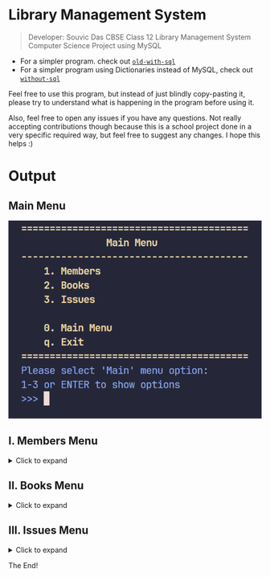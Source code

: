 # Library Management System
> Developer: Souvic Das
CBSE Class 12 Library Management System Computer Science Project using MySQL
- For a simpler program. check out [`old-with-sql`](https://github.com/WitherredAway/library-management-system/tree/old-with-sql)
- For a simpler program using Dictionaries instead of MySQL, check out [`without-sql`](https://github.com/WitherredAway/library-management-system/tree/without-sql)

Feel free to use this program, but instead of just blindly copy-pasting it, please try to understand what is happening in the program before using it.

Also, feel free to open any issues if you have any questions. Not really accepting contributions though because this is a school project done in a very specific required way, but feel free to suggest any changes. I hope this helps :)

# Output
## Main Menu
![main menu](outputs/main_menu.png)
## I. Members Menu
<details>
  <summary>Click to expand</summary>

> ### 1. View All Members
> ![option](outputs/members/1.png)

> ### 2. Search Members
> ![option](outputs/members/2.png)

> ### 3. View Member Details
> ![option](outputs/members/3.png)

> ### 4. Add Member
> ![option](outputs/members/4.png)

> ### 5. Edit Member Details
> ![option](outputs/members/5.png)

> ### 6. Remove Member
> ![option](outputs/members/6.png)
</details>

## II. Books Menu
<details>
  <summary>Click to expand</summary>

> ### 1. View Inventory
> ![option](outputs/books/1.png)

> ### 2. Search Books
> ![option](outputs/books/2.png)

> ### 3. View Book Details
> ![option](outputs/books/3.png)

> ### 4. Add Book
> ![option](outputs/books/4.png)

> ### 5. Edit Book Details
> ![option](outputs/books/5.png)

> ### 6. Remove Book
> ![option](outputs/books/6.png)
</details>

## III. Issues Menu
<details>
  <summary>Click to expand</summary>

> ### 1. View Issued Books
> ![option](outputs/issues/1.png)

> ### 2. Issue Book
> ![option](outputs/issues/2.png)

> ### 3. Un-Issue
> ![option](outputs/issues/3.png)
</details>

The End!


